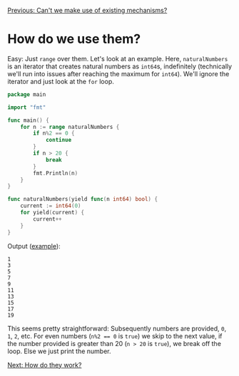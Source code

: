 [Previous: Can't we make use of existing mechanisms?](./03_04_conclusion.md)

# How do we use them?

Easy: Just `range` over them. Let's look at an example. Here, `naturalNumbers` is an iterator that creates natural numbers as `int64`s, indefinitely (technically we'll run into issues after reaching the maximum for `int64`). We'll ignore the iterator and just look at the `for` loop.

```go
package main

import "fmt"

func main() {
	for n := range naturalNumbers {
		if n%2 == 0 {
			continue
		}
		if n > 20 {
			break
		}
		fmt.Println(n)
	}
}

func naturalNumbers(yield func(n int64) bool) {
	current := int64(0)
	for yield(current) {
		current++
	}
}
```

Output ([example](../examples/04/main.go)):
```
1
3
5
7
9
11
13
15
17
19
```

This seems pretty straightforward: Subsequently numbers are provided, `0`, `1`, `2`, etc. For even numbers (`n%2 == 0` is `true`) we skip to the next value, if the number provided is greater than 20 (`n > 20` is `true`), we break off the loop. Else we just print the number.

[Next: How do they work?](./05_01_translation.md)
